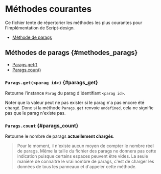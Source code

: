 # Méthodes courantes

Ce fichier tente de répertorier les méthodes les plus courantes pour l'implémentation de Script-design.

* [Méthode de parags](#methodes_parags)


## Méthodes de parags {#methodes_parags}

* [Parags.get()](#parags_get)
* [Parags.coun()](#parags_count)


### `Parags.get(<parag id>)` {#parags_get}

Retourne l'instance `Parag` du parag d'identifiant `<parag id>`.

Noter que la valeur peut ne pas exister si le parag n'a pas encore été chargé. Donc si la méthode `Parags.get` renvoie `undefined`, cela ne signifie pas que le parag n'existe pas.


### `Parags.count` {#parags_count}

Retourne le nombre de parags **actuellement chargés**.

> Pour le moment, il n'existe aucun moyen de compter le nombre réel de parags. Même la taille du fichier des parags ne donnera pas cette indication puisque certains espaces peuvent être vides. La seule manière de connaitre le vrai nombre de parags, c'est de charger les données de tous les panneaux et d'appeler cette méthode.
